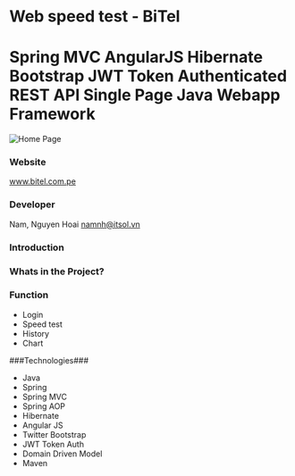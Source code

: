 # Web speed test - BiTel
# Spring MVC AngularJS Hibernate Bootstrap JWT Token Authenticated REST API Single Page Java Webapp Framework

![Home Page](www.bitel.com.pe)

### Website ###
www.bitel.com.pe

### Developer ###
Nam, Nguyen Hoai <namnh@itsol.vn>

### Introduction ###

### Whats in the Project? ###

### Function ###
  -  Login
  -  Speed test
  -  History
  -  Chart

###Technologies###
  -  Java
  -  Spring
  -  Spring MVC
  -  Spring AOP
  -  Hibernate  
  -  Angular JS
  -  Twitter Bootstrap
  -  JWT Token Auth
  -  Domain Driven Model
  -  Maven
